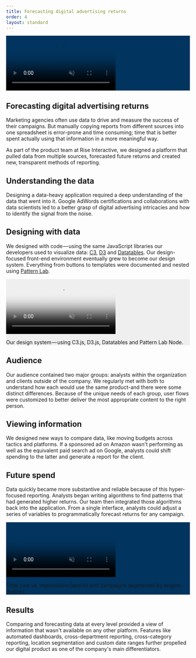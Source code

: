 ```yaml
---
title: Forecasting digital advertising returns
order: 4
layout: standard
---
```




<div class="video-title" style="background-color:#01345e;">
  <video autoplay loop muted playsinline poster="https://res.cloudinary.com/benludwig/image/upload/f_auto,q_auto:best/v1574882030/RIC1_Frame_wgaz0z.png">
    <source src="https://res.cloudinary.com/benludwig/video/upload/vc_auto/v1574882045/RIC1_bhltc4.mp4">
    <source src="https://res.cloudinary.com/benludwig/video/upload/vc_auto/v1574882045/RIC1_bhltc4.webm" type="video/webm">
    Your browser does not support the video tag.
  </video>
  <!-- <p class="caption">A high-level report showing paid search impressions vs. programmatic impressions over 30 days.</p> -->
</div>






<div class="page revealblock">
  <div class="type-column">
  <h2>Forecasting digital advertising returns</h2>
  <p>Marketing agencies often use data to drive and measure the success of their campaigns. But manually copying reports from different sources into one spreadsheet is error-prone and time consuming; time that is better spent actually using that information in a more meaningful way.</p>
  <p>As part of the product team at Rise Interactive, we designed a platform that pulled data from multiple sources, forecasted future returns and created new, transparent methods of reporting.</p>
  </div>
  <!-- <div class="video-desktop">
    <video autoplay loop muted playsinline poster="https://res.cloudinary.com/benludwig/image/upload/f_auto,q_auto:best/v1574882030/RIC1_Frame_wgaz0z.png">
      <source src="https://res.cloudinary.com/benludwig/video/upload/vc_auto/v1574882045/RIC1_bhltc4.mp4">
      <source src="https://res.cloudinary.com/benludwig/video/upload/vc_auto/v1574882045/RIC1_bhltc4.webm" type="video/webm">
      Your browser does not support the video tag.
    </video>
    <p class="caption">A high-level report showing paid search impressions vs. programmatic impressions over 30 days.</p>
  </div> -->
  <div class="type-column">
  <h2>Understanding the data</h2>
  <p>Designing a data-heavy application required a deep understanding of the data that went into it. Google AdWords certifications and collaborations with data scientists led to a better grasp of digital advertising intricacies and how to identify the signal from the noise.</p>
  </div>
  <div class="type-column">
  <h2>Designing with data</h2>
  <p>We designed with code &#8212; using the same JavaScript libraries our developers used to visualize data: <a href="https://c3js.org/" target="_blank">C3</a>, <a href="https://d3js.org/" target="_blank">D3</a> and <a href="https://www.datatables.net/" target="_blank">Datatables</a>. Our design-focused front-end environment eventually grew to become our design system. Everything from buttons to templates were documented and nested using <a href="https://patternlab.io/" target="_blank">Pattern Lab</a>.</p>
  </div>
  <div class="video-desktop" style="background-color:#f0eff0;">
    <video autoplay loop muted playsinline poster="https://res.cloudinary.com/benludwig/image/upload/f_auto,q_auto:best/v1579128798/ricr2_pl_frame_fg6m8c.png">
      <source src="https://res.cloudinary.com/benludwig/video/upload/vc_auto/v1579128963/ricr2_pl_huklkn.mp4">
      <source src="https://res.cloudinary.com/benludwig/video/upload/vc_auto/v1579128963/ricr2_pl_huklkn.webm" type="video/webm">
      Your browser does not support the video tag.
    </video>
    <p class="caption" style="color:#161618">Our design system &#8212; using C3.js, D3.js, Datatables and Pattern Lab Node.</p>
  </div>
  <div class="type-column">
  <h2>Audience</h2>
  <p>Our audience contained two major groups: analysts within the organization and clients outside of the company. We regularly met with both to understand how each would use the same product-and there were some distinct differences. Because of the unique needs of each group, user flows were customized to better deliver the most appropriate content to the right person.</p>
  </div>
  <div class="type-column">
  <h2>Viewing information</h2>
  <p>We designed new ways to compare data, like moving budgets across tactics and platforms. If a sponsored ad on Amazon wasn't performing as well as the equivalent paid search ad on Google, analysts could shift spending to the latter and generate a report for the client.</p>
  </div>
  <div class="type-column">
  <h2>Future spend</h2>
  <p>Data quickly became more substantive and reliable because of this hyper-focused reporting. Analysts began writing algorithms to find patterns that had generated higher returns. Our team then integrated those algorithms back into the application. From a single interface, analysts could adjust a series of variables to programmatically forecast returns for any campaign.</p>
  </div>
  <div class="video-desktop" style="background-color:#01345e;">
    <video autoplay loop muted playsinline poster="https://res.cloudinary.com/benludwig/image/upload/f_auto,q_auto:best/v1574882057/RIC2_Frame_eutiym.png">
      <source src="https://res.cloudinary.com/benludwig/video/upload/vc_auto/v1574882079/RIC2_alarkx.mp4">
      <source src="https://res.cloudinary.com/benludwig/video/upload/vc_auto/v1574882079/RIC2_alarkx.webm" type="video/webm">
      Your browser does not support the video tag.
    </video>
    <p class="caption">Total cost vs. impressions (above) and campaigns segmented by engine (below).</p>
  </div>
  <div class="type-column">
  <h2>Results</h2>
  <p>Comparing and forecasting data at every level provided a view of information that wasn't available on any other platform. Features like automated dashboards, cross-department reporting, cross-category reporting, location segmentation and custom date ranges further propelled our digital product as one of the company's main differentiators.</p>
  </div>
</div>
